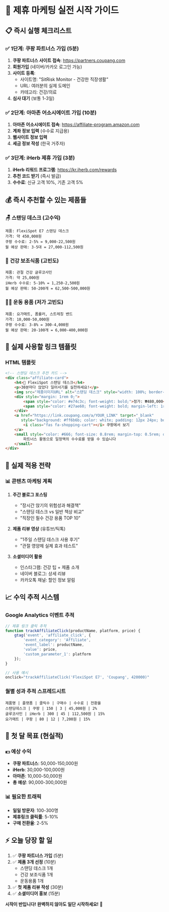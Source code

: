 # 🚀 제휴 마케팅 실전 시작 가이드

## 📋 **즉시 실행 체크리스트**

### ✅ 1단계: 쿠팡 파트너스 가입 (5분)
1. **쿠팡 파트너스 사이트 접속**: https://partners.coupang.com
2. **회원가입** (네이버/카카오 로그인 가능)
3. **사이트 등록**: 
   - 사이트명: "SitRisk Monitor - 건강한 직장생활"
   - URL: 여러분의 실제 도메인
   - 카테고리: 건강/의료
4. **심사 대기** (보통 1-3일)

### ✅ 2단계: 아마존 어소시에이트 가입 (10분)
1. **아마존 어소시에이트 접속**: https://affiliate-program.amazon.com
2. **계좌 정보 입력** (수수료 지급용)
3. **웹사이트 정보 입력**
4. **세금 정보 작성** (한국 거주자)

### ✅ 3단계: iHerb 제휴 가입 (3분)
1. **iHerb 리워드 프로그램**: https://kr.iherb.com/rewards
2. **추천 코드 받기** (즉시 발급)
3. **수수료**: 신규 고객 10%, 기존 고객 5%

## 💰 **즉시 추천할 수 있는 제품들**

### 🪑 **스탠딩 데스크 (고수익)**
```
제품: FlexiSpot E7 스탠딩 데스크
가격: 약 450,000원
쿠팡 수수료: 2-5% = 9,000-22,500원
월 예상 판매: 3-5대 = 27,000-112,500원
```

### 💊 **건강 보조식품 (고빈도)**
```
제품: 관절 건강 글루코사민
가격: 약 25,000원  
iHerb 수수료: 5-10% = 1,250-2,500원
월 예상 판매: 50-200개 = 62,500-500,000원
```

### 🏃‍♂️ **운동 용품 (저가 고빈도)**
```
제품: 요가매트, 폼롤러, 스트레칭 밴드
가격: 10,000-50,000원
쿠팡 수수료: 3-8% = 300-4,000원
월 예상 판매: 20-100개 = 6,000-400,000원
```

## 📝 **실제 사용할 링크 템플릿**

### HTML 템플릿
```html
<!-- 스탠딩 데스크 추천 카드 -->
<div class="affiliate-card">
    <h4>🏢 FlexiSpot 스탠딩 데스크</h4>
    <p>30분마다 앉았다 일어서기를 실천하세요!</p>
    <img src="제품이미지URL" alt="스탠딩 데스크" style="width: 100%; border-radius: 8px;">
    <div style="margin: 1rem 0;">
        <span style="color: #e74c3c; font-weight: bold;">정가: ₩480,000</span>
        <span style="color: #27ae60; font-weight: bold; margin-left: 1rem;">특가: ₩420,000</span>
    </div>
    <a href="https://link.coupang.com/a/YOUR_LINK" target="_blank" 
       style="background: #ff6b6b; color: white; padding: 12px 24px; border-radius: 8px; text-decoration: none; display: inline-block; width: 100%; text-align: center;">
        <i class="fas fa-shopping-cart"></i> 쿠팡에서 보기
    </a>
    <small style="color: #666; font-size: 0.8rem; margin-top: 0.5rem; display: block;">
        파트너스 활동으로 일정액의 수수료를 받을 수 있습니다
    </small>
</div>
```

## 🎯 **실제 적용 전략**

### 📊 **콘텐츠 마케팅 계획**
1. **주간 블로그 포스팅**
   - "장시간 앉기의 위험성과 해결책"
   - "스탠딩 데스크 vs 일반 책상 비교"
   - "직장인 필수 건강 용품 TOP 10"

2. **제품 리뷰 영상** (유튜브/틱톡)
   - "1주일 스탠딩 데스크 사용 후기"
   - "관절 영양제 실제 효과 테스트"

3. **소셜미디어 활용**
   - 인스타그램: 건강 팁 + 제품 소개
   - 네이버 블로그: 상세 리뷰
   - 카카오톡 채널: 할인 정보 알림

## 📈 **수익 추적 시스템**

### Google Analytics 이벤트 추적
```javascript
// 제휴 링크 클릭 추적
function trackAffiliateClick(productName, platform, price) {
    gtag('event', 'affiliate_click', {
        'event_category': 'Affiliate',
        'event_label': productName,
        'value': price,
        'custom_parameter_1': platform
    });
}

// 사용 예시
onclick="trackAffiliateClick('FlexiSpot E7', 'Coupang', 420000)"
```

### 월별 성과 추적 스프레드시트
```
제품명 | 플랫폼 | 클릭수 | 구매수 | 수수료 | 전환율
스탠딩데스크 | 쿠팡 | 150 | 3 | 45,000원 | 2%
글루코사민 | iHerb | 300 | 45 | 112,500원 | 15%
요가매트 | 쿠팡 | 80 | 12 | 7,200원 | 15%
```

## 🚀 **첫 달 목표 (현실적)**

### 💵 예상 수익
- **쿠팡 파트너스**: 50,000-150,000원
- **iHerb**: 30,000-100,000원  
- **아마존**: 10,000-50,000원
- **총 예상**: 90,000-300,000원

### 📊 필요한 트래픽
- **일일 방문자**: 100-300명
- **제휴링크 클릭률**: 5-10%
- **구매 전환율**: 2-5%

## ⚡ **오늘 당장 할 일**

1. ✅ **쿠팡 파트너스 가입** (5분)
2. ✅ **제품 3개 선정** (10분)
   - 스탠딩 데스크 1개
   - 건강 보조식품 1개  
   - 운동용품 1개
3. ✅ **첫 제품 리뷰 작성** (30분)
4. ✅ **소셜미디어 홍보** (15분)

**시작이 반입니다! 완벽하지 않아도 일단 시작하세요!** 🎯 